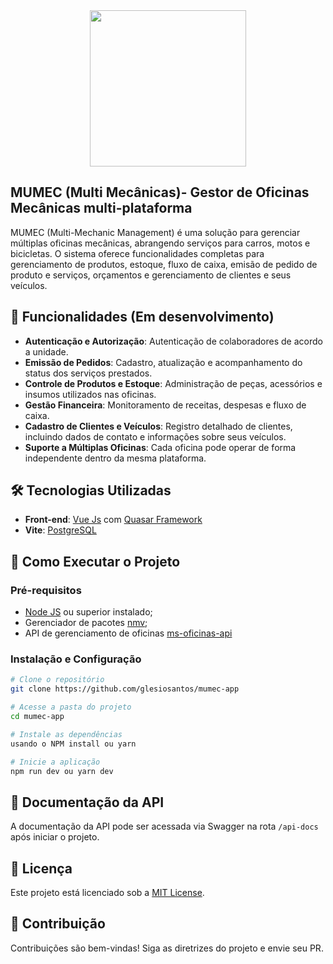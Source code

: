 <div align="center">
    <img src="./src/main/resources/templates/mumec_logo.png" width="250px"/>
</div>

## MUMEC (Multi Mecânicas)- Gestor de Oficinas Mecânicas multi-plataforma

MUMEC (Multi-Mechanic Management) é uma solução para gerenciar múltiplas oficinas mecânicas, abrangendo serviços para carros, motos e bicicletas. O sistema oferece funcionalidades completas para gerenciamento de produtos, estoque, fluxo de caixa, emisão de pedido de produto e serviços, orçamentos e gerenciamento de clientes e seus veículos.

## 🚀 Funcionalidades (Em desenvolvimento)

- **Autenticação e Autorização**: Autenticação de colaboradores de acordo a unidade.  
- **Emissão de Pedidos**: Cadastro, atualização e acompanhamento do status dos serviços prestados.  
- **Controle de Produtos e Estoque**: Administração de peças, acessórios e insumos utilizados nas oficinas.  
- **Gestão Financeira**: Monitoramento de receitas, despesas e fluxo de caixa.  
- **Cadastro de Clientes e Veículos**: Registro detalhado de clientes, incluindo dados de contato e informações sobre seus veículos.  
- **Suporte a Múltiplas Oficinas**: Cada oficina pode operar de forma independente dentro da mesma plataforma.  

## 🛠 Tecnologias Utilizadas

- **Front-end**: [Vue Js](https://docs.oracle.com/en/java/) com [Quasar Framework](https://spring.io/projects/spring-boot)  
- **Vite**: [PostgreSQL](https://www.postgresql.org/)  

## 📌 Como Executar o Projeto

### Pré-requisitos

- [Node JS](https://docs.oracle.com/en/java/) ou superior instalado;  
- Gerenciador de pacotes [nmv](https://maven.apache.org/);  
- API de gerenciamento de oficinas [ms-oficinas-api](https://github.com/glesiosantos/ms-oficinas-api)

### Instalação e Configuração

```bash
# Clone o repositório
git clone https://github.com/glesiosantos/mumec-app

# Acesse a pasta do projeto
cd mumec-app

# Instale as dependências
usando o NPM install ou yarn

# Inicie a aplicação
npm run dev ou yarn dev
```

## 📖 Documentação da API

A documentação da API pode ser acessada via Swagger na rota `/api-docs` após iniciar o projeto.

## 📜 Licença

Este projeto está licenciado sob a [MIT License](./LICENSE).

## 🤝 Contribuição

Contribuições são bem-vindas! Siga as diretrizes do projeto e envie seu PR.
